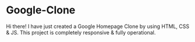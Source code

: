 # Google-Clone
Hi there! I have just created a Google Homepage Clone by using HTML, CSS & JS. 
This project is completely responsive & fully operational.

